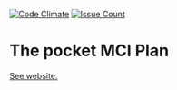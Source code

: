 [![Code Climate](https://codeclimate.com/github/plmercereau/pocket-mci/badges/gpa.svg)](https://codeclimate.com/github/Vagr9K/gatsby-material-starter)
[![Issue Count](https://codeclimate.com/github/plmercereau/pocket-mci/badges/issue_count.svg)](https://codeclimate.com/github/Vagr9K/gatsby-material-starter)

# The pocket MCI Plan

[See website.](https://plmercereau.github.io/pocket-mci/)
